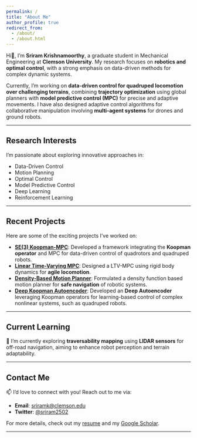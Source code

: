```yaml
---
permalink: /
title: "About Me"
author_profile: true
redirect_from: 
  - /about/
  - /about.html
---
```


Hi👋, I’m **Sriram Krishnamoorthy**, a graduate student in Mechanical Engineering at **Clemson University**. My research focuses on **robotics and optimal control**, with a strong emphasis on data-driven methods for complex dynamic systems. 

Currently, I’m working on **data-driven control for quadruped locomotion over challenging terrains**, combining **trajectory optimization** using global planners with **model predictive control (MPC)** for precise and adaptive movements. I have also designed adaptive control algorithms for collaborative manipulation involving **multi-agent systems** for drones and ground robots.

---

## Research Interests
I’m passionate about exploring innovative approaches in:
- Data-Driven Control
- Motion Planning
- Optimal Control
- Model Predictive Control
- Deep Learning
- Reinforcement Learning

---

## Recent Projects

Here are some of the exciting projects I’ve worked on:

- [**SE(3) Koopman-MPC**](https://github.com/sriram-2502/KoopmanMPC_Quadrotor): Developed a framework integrating the **Koopman operator** and MPC for data-driven control of quadrotors and quadruped robots.
- [**Linear Time-Varying MPC**](https://github.com/AndrewZheng-1011/Quad_ConvexMPC): Designed a LTV-MPC using rigid body dynamics for **agile locomotion**.
- [**Density-Based Motion Planner**](https://github.com/sriram-2502/time_varying_density): Formulated a density function based motion planner for **safe navigation** of robotic systems.
- [**Deep Koopman Autoencoder**](https://github.com/sriram-2502/Deep_Koopman_AutoEncoder): Developed an **Deep Autoencoder** leveraging Koopman operators for learning-based control of complex nonlinear systems, such as quadruped robots.

---

## Current Learning
🌱 I’m currently exploring **traversability mapping** using **LIDAR sensors** for off-road navigation, aiming to enhance robot perception and terrain adaptability.

---

## Contact Me
📫 I’d love to connect with you! Reach out to me via:
- **Email**: [sriramk@clemson.edu](mailto:sriramk@clemson.edu)
- **Twitter**: [@sriram2502](https://twitter.com/sriram2502)

For more details, check out my [resume](/files/Sriram_Resume.pdf) and my [Google Scholar](https://scholar.google.com/citations?user=-kMTFjwAAAAJ&hl=en).

---
